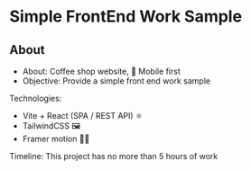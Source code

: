 # Simple FrontEnd Work Sample

## About

- About: Coffee shop website, 📱 Mobile first
- Objective: Provide a simple front end work sample

Technologies:
- Vite + React (SPA / REST API) ⚛️
- TailwindCSS 🖼️
- Framer motion 🏃‍♂️

Timeline: This project has no more than 5 hours of work
